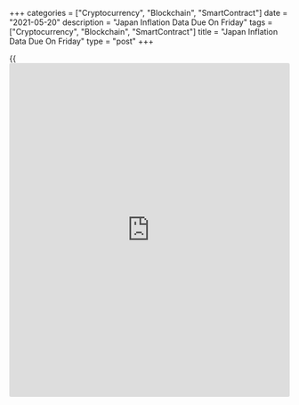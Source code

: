 +++
categories = ["Cryptocurrency", "Blockchain", "SmartContract"]
date = "2021-05-20"
description = "Japan Inflation Data Due On Friday"
tags = ["Cryptocurrency", "Blockchain", "SmartContract"]
title = "Japan Inflation Data Due On Friday"
type = "post"
+++

{{<iframe id="large-banner" src="https://www.bounty.group/#slide=19.0" width="100%" height="600" scrolling="no" style="border: 0px solid rgb(216, 221, 230); border-radius: 3px;">}}

Japan will on Friday release April numbers for consumer prices, setting
the pace for a modest day in Asia-Pacific economic activity. In March,
overall inflation was up 0.2 percent on month and down 0.2 percent on
year, while core CPI eased an annual 0.1 percent.

Japan also will see May results for the manufacturing, services and
composite PMIs from Jibun Bank; in April, their scores were 53.6, 49.5
and 51.0, respectively.

New Zealand will release April numbers for credit card spending; in
March, electronic spending was up 2.2 percent on year.

Hong Kong will provide April figures for consumer prices; in March,
inflation was up 0.5 percent on year.

Thailand will release April numbers for imports, exports and trade
balance. In March, imports were up 14.12 percent on year and exports
gained an annual 8.47 percent for a trade surplus of $0.71 billion.

Australia will see May results for the manufacturing, services and
composite PMIs from Markit Economics; in April, their scores were 59.7,
58.8 and 58.9, respectively.

For comments and feedback [contact](https://www.playgroundfx.com/contact/): editorial@rtt[news](https://www.letsplayfx.com/blog/forex-news-website/).com

[Economic News][1]

 **What parts of the world are seeing the best (and worst) economic
performances lately? Click[here][2] to check out our [Econ Scorecard][2]
and find out! See up-to-the-moment [ranking](https://www.playgroundfx.com/blog/crypto-exchange-ranking/)s for the best and worst
performers in [GDP][3], [unemployment rate][4], [inflation][2] and much
more.**

   1. www.rtt[news](https://www.letsplayfx.com/blog/forex-news-website/).com/Content/EconomicNews.aspx
   2. www.rtt[news](https://www.letsplayfx.com/blog/forex-news-website/).com/economic-scorecard/world-rank/CPI/highest-performance.aspx
   3. www.rtt[news](https://www.letsplayfx.com/blog/forex-news-website/).com/economic-scorecard/world-rank/GDP/highest-performance.aspx
   4. www.rtt[news](https://www.letsplayfx.com/blog/forex-news-website/).com/economic-scorecard/world-rank/unemployment-rate/lowest-performance.aspx